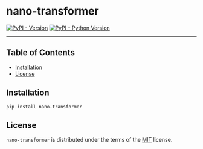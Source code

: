 # nano-transformer

[![PyPI - Version](https://img.shields.io/pypi/v/nano-transformer.svg)](https://pypi.org/project/nano-transformer)
[![PyPI - Python Version](https://img.shields.io/pypi/pyversions/nano-transformer.svg)](https://pypi.org/project/nano-transformer)

-----

## Table of Contents

- [Installation](#installation)
- [License](#license)

## Installation

```console
pip install nano-transformer
```

## License

`nano-transformer` is distributed under the terms of the [MIT](https://spdx.org/licenses/MIT.html) license.
